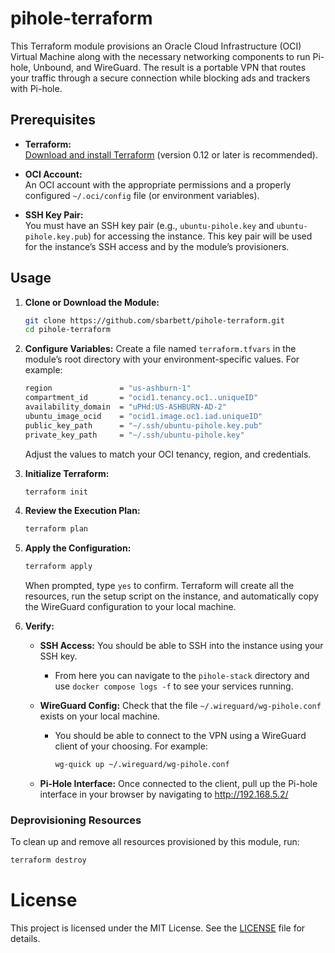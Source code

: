 # pihole-terraform

This Terraform module provisions an Oracle Cloud Infrastructure (OCI) Virtual Machine along with the necessary networking components to run Pi-hole, Unbound, and WireGuard. The result is a portable VPN that routes your traffic through a secure connection while blocking ads and trackers with Pi-hole.

## Prerequisites

- **Terraform:**  
  [Download and install Terraform](https://www.terraform.io/downloads.html) (version 0.12 or later is recommended).

- **OCI Account:**  
  An OCI account with the appropriate permissions and a properly configured `~/.oci/config` file (or environment variables).

- **SSH Key Pair:**  
  You must have an SSH key pair (e.g., `ubuntu-pihole.key` and `ubuntu-pihole.key.pub`) for accessing the instance. This key pair will be used for the instance’s SSH access and by the module’s provisioners.

## Usage

1. **Clone or Download the Module:**

   ```bash
   git clone https://github.com/sbarbett/pihole-terraform.git
   cd pihole-terraform
   ```

2. **Configure Variables:**
   Create a file named `terraform.tfvars` in the module’s root directory with your environment-specific values. For example:

   ```bash
   region               = "us-ashburn-1"
   compartment_id       = "ocid1.tenancy.oc1..uniqueID"
   availability_domain  = "uPHd:US-ASHBURN-AD-2"
   ubuntu_image_ocid    = "ocid1.image.oc1.iad.uniqueID"
   public_key_path      = "~/.ssh/ubuntu-pihole.key.pub"
   private_key_path     = "~/.ssh/ubuntu-pihole.key"
   ```

   Adjust the values to match your OCI tenancy, region, and credentials.

3. **Initialize Terraform:**

   ```bash
   terraform init
   ```

4. **Review the Execution Plan:**

   ```bash
   terraform plan
   ```

5. **Apply the Configuration:**

   ```bash
   terraform apply
   ```

   When prompted, type `yes` to confirm. Terraform will create all the resources, run the setup script on the instance, and automatically copy the WireGuard configuration to your local machine.

6. **Verify:**

   * **SSH Access:** You should be able to SSH into the instance using your SSH key.
      - From here you can navigate to the `pihole-stack` directory and use `docker compose logs -f` to see your services running.
   * **WireGuard Config:** Check that the file `~/.wireguard/wg-pihole.conf` exists on your local machine.
      - You should be able to connect to the VPN using a WireGuard client of your choosing. For example:

         ```bash
         wg-quick up ~/.wireguard/wg-pihole.conf
         ```

   * **Pi-Hole Interface:** Once connected to the client, pull up the Pi-hole interface in your browser by navigating to http://192.168.5.2/

### Deprovisioning Resources

To clean up and remove all resources provisioned by this module, run:

```bash
terraform destroy
```

# License

This project is licensed under the MIT License. See the [LICENSE](./LICENSE) file for details.